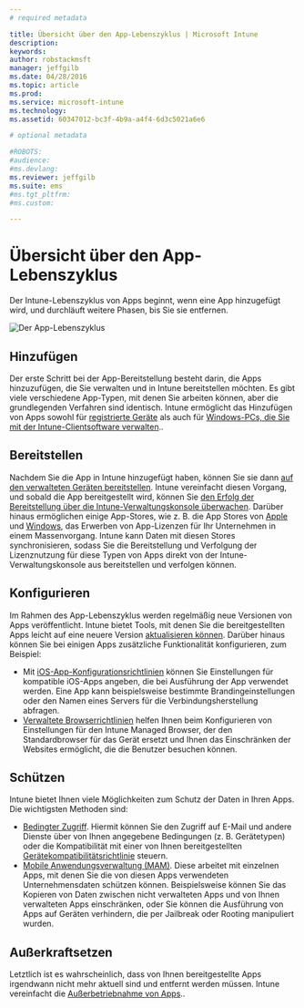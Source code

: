 ```yaml
---
# required metadata

title: Übersicht über den App-Lebenszyklus | Microsoft Intune
description:
keywords:
author: robstackmsft
manager: jeffgilb
ms.date: 04/28/2016
ms.topic: article
ms.prod:
ms.service: microsoft-intune
ms.technology:
ms.assetid: 60347012-bc3f-4b9a-a4f4-6d3c5021a6e6

# optional metadata

#ROBOTS:
#audience:
#ms.devlang:
ms.reviewer: jeffgilb
ms.suite: ems
#ms.tgt_pltfrm:
#ms.custom:

---
```


# Übersicht über den App-Lebenszyklus

Der Intune-Lebenszyklus von Apps beginnt, wenn eine App hinzugefügt wird, und durchläuft weitere Phasen, bis Sie sie entfernen.

![Der App-Lebenszyklus](./media/applifecycle_nobg.png "the Intune app lifecycle")

## Hinzufügen

Der erste Schritt bei der App-Bereitstellung besteht darin, die Apps hinzuzufügen, die Sie verwalten und in Intune bereitstellen möchten. Es gibt viele verschiedene App-Typen, mit denen Sie arbeiten können, aber die grundlegenden Verfahren sind identisch. Intune ermöglicht das Hinzufügen von Apps sowohl für [registrierte Geräte](add-apps-for-mobile-devices-in-microsoft-intune.md) als auch für [Windows-PCs, die Sie mit der Intune-Clientsoftware verwalten](add-apps-for-windows-pcs-in-microsoft-intune.md)..

## Bereitstellen

Nachdem Sie die App in Intune hinzugefügt haben, können Sie sie dann [auf den verwalteten Geräten bereitstellen](deploy-apps.md). Intune vereinfacht diesen Vorgang, und sobald die App bereitgestellt wird, können Sie [den Erfolg der Bereitstellung über die Intune-Verwaltungskonsole überwachen](monitor-apps-in-microsoft-intune.md). Darüber hinaus ermöglichen einige App-Stores, wie z. B. die App Stores von [Apple](manage-ios-apps-you-purchased-through-a-volume-purchase-program-with-microsoft-intune.md) und [Windows](manage-apps-you-purchased-from-the-windows-store-for-business-with-microsoft-intune.md), das Erwerben von App-Lizenzen für Ihr Unternehmen in einem Massenvorgang. Intune kann Daten mit diesen Stores synchronisieren, sodass Sie die Bereitstellung und Verfolgung der Lizenznutzung für diese Typen von Apps direkt von der Intune-Verwaltungskonsole aus bereitstellen und verfolgen können.

## Konfigurieren

Im Rahmen des App-Lebenszyklus werden regelmäßig neue Versionen von Apps veröffentlicht. Intune bietet Tools, mit denen Sie die bereitgestellten Apps leicht auf eine neuere Version [aktualisieren können](update-apps-using-microsoft-intune.md). Darüber hinaus können Sie bei einigen Apps zusätzliche Funktionalität konfigurieren, zum Beispiel:
- Mit [iOS-App-Konfigurationsrichtlinien](configure-ios-apps-with-mobile-app-configuration-policies-in-microsoft-intune.md) können Sie Einstellungen für kompatible iOS-Apps angeben, die bei Ausführung der App verwendet werden. Eine App kann beispielsweise bestimmte Brandingeinstellungen oder den Namen eines Servers für die Verbindungsherstellung abfragen.
- [Verwaltete Browserrichtlinien](manage-internet-access-using-managed-browser-policies.md) helfen Ihnen beim Konfigurieren von Einstellungen für den Intune Managed Browser, der den Standardbrowser für das Gerät ersetzt und Ihnen das Einschränken der Websites ermöglicht, die die Benutzer besuchen können.

## Schützen

Intune bietet Ihnen viele Möglichkeiten zum Schutz der Daten in Ihren Apps. Die wichtigsten Methoden sind:
- [Bedingter Zugriff](restrict-access-to-email-and-o365-services-with-microsoft-intune.md). Hiermit können Sie den Zugriff auf E-Mail und andere Dienste über von Ihnen angegebene Bedingungen (z. B. Gerätetypen) oder die Kompatibilität mit einer von Ihnen bereitgestellten [Gerätekompatibilitätsrichtlinie](introduction-to-device-compliance-policies-in-microsoft-intune.md) steuern.
- [Mobile Anwendungsverwaltung (MAM)](protect-app-data-using-mobile-app-management-policies-with-microsoft-intune.md). Diese arbeitet mit einzelnen Apps, mit denen Sie die von diesen Apps verwendeten Unternehmensdaten schützen können. Beispielsweise können Sie das Kopieren von Daten zwischen nicht verwalteten Apps und von Ihnen verwalteten Apps einschränken, oder Sie können die Ausführung von Apps auf Geräten verhindern, die per Jailbreak oder Rooting manipuliert wurden.

## Außerkraftsetzen

Letztlich ist es wahrscheinlich, dass von Ihnen bereitgestellte Apps irgendwann nicht mehr aktuell sind und entfernt werden müssen. Intune vereinfacht die [Außerbetriebnahme von Apps](retire-apps-using-microsoft-intune.md)..


<!--HONumber=May16_HO1-->


